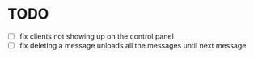 # **TODO**

* [ ] fix clients not showing up on the control panel
* [ ] fix deleting a message unloads all the messages until next message
